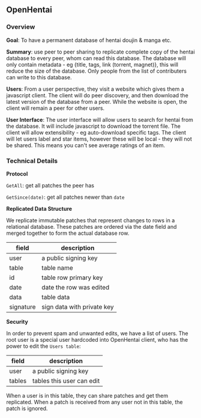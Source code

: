## OpenHentai

### Overview

**Goal**: To have a permanent database of hentai doujin & manga etc.

**Summary**: use peer to peer sharing to replicate complete copy of the hentai database to every peer, whom can read this database. The database will only contain metadata - eg {title, tags, link (torrent, magnet)}, this will reduce the size of the database. Only people from the list of contributers can write to this database.

**Users**: From a user perspective, they visit a website which gives them a javascript client. The client will do peer discovery, and then download the latest version of the database from a peer. While the website is open, the client will remain a peer for other users.

**User Interface**: The user interface will allow users to search for hentai from the database. It will include javascript to download the torrent file. The client will allow extensibility - eg auto-download specific tags. The client will let users label and star items, however these will be local - they will not be shared. This means you can't see average ratings of an item.

### Technical Details

**Protocol**

`GetAll`: get all patches the peer has

`GetSince(date)`: get all patches newer than `date`

**Replicated Data Structure**

We replicate immutable patches that represent changes to rows in a relational database. These patches are ordered via the date field and merged together to form the actual database row.

| field     | description                |
|-----------|----------------------------|
| user      | a public signing key       |
| table     | table name                 |
| id        | table row primary key      |
| date      | date the row was edited    |
| data      | table data                 |
| signature | sign data with private key |

**Security**

In order to prevent spam and unwanted edits, we have a list of users. The root user is a special user hardcoded into OpenHentai client, who has the power to edit the `Users table`:

| field         | description               |
|---------------|---------------------------|
| user          | a public signing key      |
| tables        | tables this user can edit |

When a user is in this table, they can share patches and get them replicated. When a patch is received from any user not in this table, the patch is ignored.
